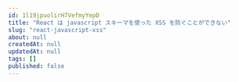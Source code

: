 ```yaml
---
id: 1l19jpuolirH7VefmyYepD
title: "React は javascript スキーマを使った XSS を防ぐことができない"
slug: "react-javascript-xss"
about: null
createdAt: null
updatedAt: null
tags: []
published: false
---
```


